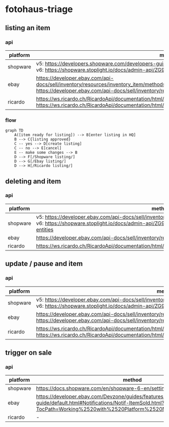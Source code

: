 # fotohaus-triage

## listing an item

### api

| platform | method | possible |
| -------- | ------ | -------- |
| shopware | v5: https://developers.shopware.com/developers-guide/rest-api/api-resource-article/#post-(create) <br> v6: https://shopware.stoplight.io/docs/admin-api/ZG9jOjEyMzA4NTQ5-writing-entities#creating-entities | ✅ |
| ebay | https://developer.ebay.com/api-docs/sell/inventory/resources/inventory_item/methods/bulkCreateOrReplaceInventoryItem <br> https://developer.ebay.com/api-docs/sell/inventory/resources/offer/methods/createOffer | ✅ |
| ricardo | https://ws.ricardo.ch/RicardoApi/documentation/html/M_Ricardo_Contracts_ISellService_CreateArticle.htm <br> https://ws.ricardo.ch/RicardoApi/documentation/html/M_Ricardo_Contracts_ISellService_AddArticlePictures.htm | ✅ |

### flow

```mermaid
graph TD
    A([item ready for listing]) --> B[enter listing in HQ]
    B --> C{listing approved}
    C -- yes --> D[create listing]
    C -- no --> E[cancel]
    E -- make some changes --> B
    D --> F[/Shopware listing/]
    D --> G[/Ebay listing/]
    D --> H[/Ricardo listing/]
```

## deleting and item

### api

| platform | method | possible |
| -------- | ------ | -------- |
| shopware | v5: https://developer.ebay.com/api-docs/sell/inventory/resources/offer/methods/updateOffer <br> v6: https://shopware.stoplight.io/docs/admin-api/ZG9jOjEyMzA4NTQ5-writing-entities#deleting-entities | ✅ |
| ebay | https://developer.ebay.com/api-docs/sell/inventory/resources/offer/methods/deleteOffer | ✅ |
| ricardo | https://ws.ricardo.ch/RicardoApi/documentation/html/M_Ricardo_Contracts_ISellService_CloseArticle.htm | ✅ |

## update / pause and item

### api

| platform | method | possible |
| -------- | ------ | -------- |
| shopware | v5: https://developer.ebay.com/api-docs/sell/inventory/resources/offer/methods/updateOffer <br> v6: https://shopware.stoplight.io/docs/admin-api/ZG9jOjEyMzA4NTQ5-writing-entities#updating-entities | ✅ |
| ebay | https://developer.ebay.com/api-docs/sell/inventory/resources/offer/methods/withdrawOffer <br> https://developer.ebay.com/api-docs/sell/inventory/resources/offer/methods/updateOffer | ✅ |
| ricardo | https://ws.ricardo.ch/RicardoApi/documentation/html/M_Ricardo_Contracts_ISellService_ModifyArticle.htm <br> https://ws.ricardo.ch/RicardoApi/documentation/html/M_Ricardo_Contracts_ISellService_RepublishArticle.htm | ✅ |

## trigger on sale

### api

| platform | method | possible |
| -------- | ------ | -------- |
| shopware | https://docs.shopware.com/en/shopware-6-en/settings/Flow-Builder | ✅⚠️ |
| ebay | https://developer.ebay.com/Devzone/guides/features-guide/default.html#Notifications/Notif-ItemSold.html?TocPath=Working%2520with%2520Platform%2520Notifications%257C_____29 | ✅⚠️ |
| ricardo | - | 🛑 |
